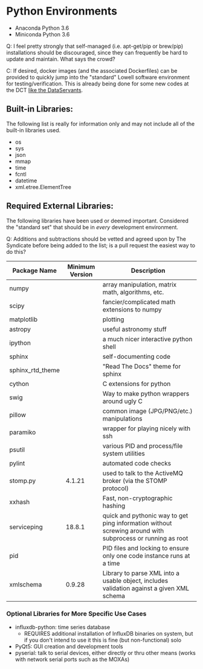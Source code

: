 # Python Environments

* Anaconda Python 3.6
* Miniconda Python 3.6

Q: I feel pretty strongly that self-managed (i.e. apt-get/pip or brew/pip)
   installations should be discouraged, since they can frequently be hard to
   update and maintain. What says the crowd?

C: If desired, docker images (and the associated Dockerfiles) can be provided
   to quickly jump into the "standard" Lowell software environment for
   testing/verification.  This is already being done for some new codes
   at the DCT [like the DataServants](https://github.com/LowellObservatory/DataServants).

## Built-in Libraries:

The following list is really for information only and may not include
all of the built-in libraries used.

- os
- sys
- json
- mmap
- time
- fcntl
- datetime
- xml.etree.ElementTree

## Required External Libraries:

The following libraries have been used or deemed important. Considered the
"standard set" that should be in *every* development environment.

Q: Additions and subtractions should be vetted and agreed upon by
   The Syndicate before being added to the list; is a pull request
   the easiest way to do this?

Package Name | Minimum Version | Description
-------------|-----------------|------------
numpy | | array manipulation, matrix math, algorithms, etc.
scipy | | fancier/complicated math extensions to numpy
matplotlib | | plotting
astropy | | useful astronomy stuff
ipython | | a much nicer interactive python shell
sphinx | | self-documenting code
sphinx_rtd_theme | | "Read The Docs" theme for sphinx
cython | | C extensions for python
swig | | Way to make python wrappers around ugly C
pillow | | common image (JPG/PNG/etc.) manipulations
paramiko | | wrapper for playing nicely with ssh
psutil | | various PID and process/file system utilities
pylint | | automated code checks
stomp.py | 4.1.21 | used to talk to the ActiveMQ broker (via the STOMP protocol)
xxhash | | Fast, non-cryptographic hashing
serviceping | 18.8.1 | quick and pythonic way to get ping information without screwing around with subprocess or running as root
pid | | PID files and locking to ensure only one code instance runs at a time
xmlschema | 0.9.28 | Library to parse XML into a usable object, includes validation against a given XML schema


### Optional Libraries for More Specific Use Cases

- influxdb-python: time series database
    - REQUIRES additional installation of InfluxDB binaries on system,
      but if you don't intend to use it this is fine (but non-functional) solo
- PyQt5: GUI creation and development tools
- pyserial: talk to serial devices, either directly or thru other means
  (works with network serial ports such as the MOXAs)
